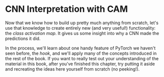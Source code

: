 # CNN Interpretation with CAM

Now that we know how to build up pretty much anything from scratch, let's use that knowledge to create entirely new (and very useful!) functionality: the *class activation map*. It gives us some insight into why a CNN made the predictions it did.

In the process, we'll learn about one handy feature of PyTorch we haven't seen before, the *hook*, and we'll apply many of the concepts introduced in the rest of the book. If you want to really test out your understanding of the material in this book, after you've finished this chapter, try putting it aside and recreating the ideas here yourself from scratch (no peeking!).